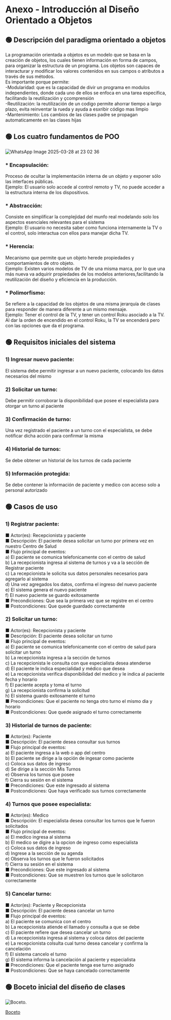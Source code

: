 # Anexo - Introducción al Diseño Orientado a Objetos

## 🟢 Descripción del paradigma orientado a objetos
La programación orientada a objetos es un modelo que se basa en la creación de objetos, los cuales tienen información en forma de campos, para organizar la estructura de un programa. Los objetos son capaces de interacturar y modificar los valores contenidos en sus campos o atributos a través de sus métodos.  
Es importante porque permite:  
-Modularidad: que es la capacidad de divir un programa en modulos independientes, donde cada uno de ellos se enfoca en una tarea especifica, facilitando la reutilización y çcomprensión  
-Reutilización: la reutilización de un codigo permite ahorrar tiempo a largo plazo, evita reinventar la rueda y ayuda a esxribir código mas limpio  
-Mantenimiento: Los cambios de las clases padre se propagan automaticamente en las clases hijas
  
## 🟢 Los cuatro fundamentos de POO  
![WhatsApp Image 2025-03-28 at 23 02 36](https://github.com/user-attachments/assets/e6a6be3c-c68d-46e4-b8ed-df7ba8866702)    

### * Encapsulación:
Proceso de ocultar la implementación interna de un objeto y exponer sólo las interfaces públicas.  
Ejemplo: El usuario solo accede al control remoto y TV, no puede acceder a la estructura interna de los dispositivos.    

### * Abstracción:
Consiste en simplificar la complejidad del munfo real modelando solo los aspectos esenciales relevantes para el sistema  
Ejemplo: El usuario no necesita saber como funciona internamente la TV o el control, solo interactua con ellos para manejar dicha TV.  

### * Herencia:
Mecanismo que permite que un objeto herede propiedades y comportamientos de otro objeto.  
Ejemplo: Existen varios modelos de TV de una misma marca, por lo que una más nueva va adquirir propiedades de los modelos anteriores,facilitando la reutilización del diseño y eficiencia en la producción.  

### * Polimorfismo:
Se refiere a la capacidad de los objetos de una misma jerarquía de clases para responder de manera diferente a un mismo mensaje.  
Ejemplo: Tener el control de la TV, y tener un control Roku asociado a la TV. Al dar la orden de encendido en el control Roku, la TV se encenderá pero con las opciones que da el programa.

## 🟢 Requisitos iniciales del sistema
### 1) Ingresar nuevo paciente:  
El sistema debe permitir ingresar a un nuevo paciente, colocando los datos necesarios del mismo
### 2) Solicitar un turno:  
Debe permitir corroborar la disponibilidad que posee el especialista para otorgar un turno al paciente
### 3) Confirmación de turno:  
Una vez registrado el paciente a un turno con el especialista, se debe notificar dicha acción para confirmar la misma
### 4) Historial de turnos:  
Se debe obtener un historial de los turnos de cada paciente
### 5) Información protegida:   
Se debe contener la información de paciente y medico con acceso solo a personal autorizado  

## 🟢 Casos de uso
### 1) Registrar paciente:    
■ Actor(es): Recepcionista y paciente  
■ Descripción: El paciente desea solicitar un turno por primera vez en nuestro Centro de Salud  
■ Flujo principal de eventos:  
    a) El paciente se comunica telefonicamente con el centro de salud    
    b) La recepcionista ingresa al sistema de turnos y va a la sección de Registrar paciente    
    c) La recepcionista le solicita sus datos personales necesarios para agregarlo al sistema    
    d) Una vez agregados los datos, confirma el ingreso del nuevo paciente  
    e) El sistema genera el nuevo paciente  
    f) El nuevo paciente se guardo exitosamente  
■ Precondiciones: Que sea la primera vez que se registre en el centro  
■ Postcondiciones: Que quede guardado correctamente  

### 2) Solicitar un turno:    
■ Actor(es): Recepcionista y paciente  
■ Descripción: El paciente desea solicitar un turno   
■ Flujo principal de eventos:  
    a) El paciente se comunica telefonicamente con el centro de salud para solicitar un turno      
    b) La recepcionista ingresa a la sección de turnos  
    c) La recepcionista le consulta con que especialista desea atenderse      
    d) El paciente le indica especialidad y médico que desea  
    e) La recepcionista verifica disponibilidad del medico y le indica al paciente fecha y horario   
    f) El paciente acepta y toma el turno  
    g) La recepcionista confirma la solicitud  
    h) El sistema guardo exitosamente el turno  
■ Precondiciones: Que el paciente no tenga otro turno el mismo dia y horario    
■ Postcondiciones: Que quede asignado el turno correctamente


### 3) Historial de turnos de paciente:    
■ Actor(es): Paciente  
■ Descripción: El paciente desea consultar sus turnos   
■ Flujo principal de eventos:  
    a) El paciente ingresa a la web o app del centro            
    b) El paciente se dirige a la opción de ingesar como paciente  
    c) Coloca sus datos de ingreso  
    d) Se dirige a la sección Mis Turnos  
    e) Observa los turnos que posee  
    f) Cierra su sesión en el sistema  
■ Precondiciones: Que este ingresado al sistema  
■ Postcondiciones: Que haya verificado sus turnos correctamente  


### 4) Turnos que posee especialista:    
■ Actor(es): Medico  
■ Descripción: El especialista desea consultar los turnos que le fueron solicitados   
■ Flujo principal de eventos:  
    a) El medico ingresa al sistema          
    b) El medico se digire a la opcion de ingreso como especialista  
    c) Coloca sus datos de ingreso    
    d) Ingrese a la sección de su agenda    
    e) Observa los turnos que le fueron solicitados      
    f) Cierra su sesión en el sistema  
■ Precondiciones: Que este ingresado al sistema  
■ Postcondiciones: Que se muestren los turnos que le solicitaron correctamente 

### 5) Cancelar turno:    
■ Actor(es): Paciente y Recepcionista   
■ Descripción: El paciente desea cancelar un turno       
■ Flujo principal de eventos:    
    a) El paciente se comunica con el centro              
    b) La recepcionista atiende el llamado y consulta a que se debe  
    c) El paciente refiere que desea cancelar un turno  
    d) La recepcionista ingresa al sistema y coloca datos del paciente  
    e) La recepcionista colsulta cual turno desea cancelar y confirma la cancelación  
    f) El sistema cancelo el turno  
    g) El sistema informa la cancelación al paciente y especialista  
■ Precondiciones: Que el paciente tenga ese turno asignado  
■ Postcondiciones: Que se haya cancelado correctamente 


## 🟢 Boceto inicial del diseño de clases

![Boceto](https://github.com/user-attachments/assets/a2b8cfbe-6cfb-46f6-992c-b2a7b19aee3c).


[Boceto](https://drive.google.com/file/d/1xY6tKDGEOp5uHEC8Z91a7KsgIuqSwqsc/view?usp=sharing)

